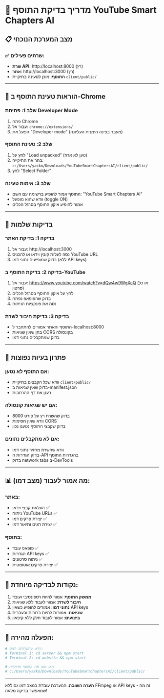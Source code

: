 # 🧪 מדריך בדיקת התוסף YouTube Smart Chapters AI

## 📋 מצב המערכת הנוכחי

### ✅ שרתים פעילים:
- **שרת API**: http://localhost:8000 (רץ)
- **אתר**: http://localhost:3000 (רץ)
- **התוסף**: מוכן לטעינה בתיקיית `client/public/`

---

## 🔧 הוראות טעינת התוסף ב-Chrome

### שלב 1: פתיחת Developer Mode
1. פתח Chrome
2. עבור אל: `chrome://extensions/`
3. הפעל את "Developer mode" (מעבר בפינה הימנית העליונה)

### שלב 2: טעינת התוסף
1. לחץ על "Load unpacked" (טען לא ארוז)
2. בחר את התיקייה: `c:/Users/yasko/Downloads/YouTubeSmartChaptersAI/client/public/`
3. לחץ "Select Folder"

### שלב 3: אימות טעינה
- התוסף אמור להופיע ברשימה עם השם: "YouTube Smart Chapters AI"
- וודא שהוא מופעל (toggle ON)
- אמור להופיע איקון התוסף בסרגל הכלים

---

## 🧪 בדיקות שלמות

### בדיקה 1: בדיקת האתר
1. עבור אל: http://localhost:3000
2. נסה לעלות קובץ וידאו או להכניס YouTube URL
3. בדוק שמופיעים נתוני דמו (ללא API keys)

### בדיקה 2: בדיקת התוסף ב-YouTube
1. עבור אל: https://www.youtube.com/watch?v=dQw4w9WgXcQ (או כל סרטון)
2. לחץ על איקון התוסף בסרגל הכלים
3. בדוק שהפופאפ נפתח
4. נסה את פונקציות הניתוח

### בדיקה 3: בדיקת חיבור לשרת
- התוסף והאתר אמורים להתחבר ל-localhost:8000
- בחן שאין שגיאות CORS בקונסולה
- בדוק שמתקבלים נתוני דמו

---

## 🐛 פתרון בעיות נפוצות

### אם התוסף לא נטען:
- וודא שכל הקבצים בתיקיית `client/public/`
- בדוק שאין שגיאות ב-manifest.json
- רענן את דף ההרחבות

### אם יש שגיאות קונסולה:
- בדוק שהשרת רץ על פורט 8000
- וודא שאין חסימות CORS
- בדוק שקבצי התוסף נטענו נכון

### אם לא מתקבלים נתונים:
- וודא שהשרת מחזיר נתוני דמו
- בדוק הגדרות ה-API בהגדרות התוסף
- בדוק network tabs ב-DevTools

---

## 📊 מה אמור לעבוד (מצב דמו):

### באתר:
- העלאת קבצי וידאו ✅
- ניתוח YouTube URLs ✅  
- יצירת פרקים דמו ✅
- יצירת תגים ותיאור דמו ✅

### בתוסף:
- פופאפ עובד ✅
- הגדרות API keys ✅
- ניתוח סרטונים ✅
- יצירת פרקים אוטומטית ✅

---

## 🎯 נקודות לבדיקה מיוחדת:

1. **ממשק התוסף**: אמור להיות רספונסיבי ועובד
2. **חיבור לשרת**: אמור לעבוד ללא שגיאות
3. **נתוני דמו**: אמורים להופיע כשאין API keys
4. **שגיאות**: אמורות להיות ברורות ובעברית
5. **ביצועים**: אמור לעבוד חלק ללא קיפאון

---

## 🚀 הפעלה מהירה:

```bash
# וודא שהשרתים רצים:
# Terminal 1: cd server && npm start
# Terminal 2: cd website && npm start

# ואז טען את התוסף מתיקיית:
# c:/Users/yasko/Downloads/YouTubeSmartChaptersAI/client/public/
```

---

**הערה חשובה**: המערכת עובדת במצב דמו גם ללא FFmpeg או API keys - זה מה שמאפשר בדיקה מלאה!
